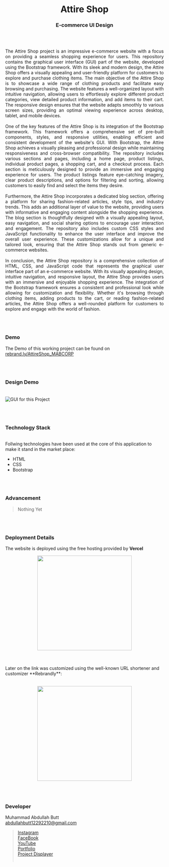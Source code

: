 <h1 align="center">
  Attire Shop
</h1>

<h3 align="center">
  E-commerce UI Design
</h3>


<br><br>

<p align="justify">
The Attire Shop project is an impressive e-commerce website with a focus on providing a seamless shopping experience for users. This repository contains the graphical user interface (GUI) part of the website, developed using the Bootstrap framework. With its sleek and modern design, the Attire Shop offers a visually appealing and user-friendly platform for customers to explore and purchase clothing items.
The main objective of the Attire Shop is to showcase a wide range of clothing products and facilitate easy browsing and purchasing. The website features a well-organized layout with intuitive navigation, allowing users to effortlessly explore different product categories, view detailed product information, and add items to their cart. The responsive design ensures that the website adapts smoothly to various screen sizes, providing an optimal viewing experience across desktop, tablet, and mobile devices.
<br><br>
One of the key features of the Attire Shop is its integration of the Bootstrap framework. This framework offers a comprehensive set of pre-built components, styles, and responsive utilities, enabling efficient and consistent development of the website's GUI. With Bootstrap, the Attire Shop achieves a visually pleasing and professional design while maintaining responsiveness and cross-browser compatibility.
The repository includes various sections and pages, including a home page, product listings, individual product pages, a shopping cart, and a checkout process. Each section is meticulously designed to provide an immersive and engaging experience for users. The product listings feature eye-catching imagery, clear product descriptions, and options for filtering and sorting, allowing customers to easily find and select the items they desire.
<br><br>
Furthermore, the Attire Shop incorporates a dedicated blog section, offering a platform for sharing fashion-related articles, style tips, and industry trends. This adds an additional layer of value to the website, providing users with informative and engaging content alongside the shopping experience. The blog section is thoughtfully designed with a visually appealing layout, easy navigation, and social sharing options to encourage user interaction and engagement.
The repository also includes custom CSS styles and JavaScript functionality to enhance the user interface and improve the overall user experience. These customizations allow for a unique and tailored look, ensuring that the Attire Shop stands out from generic e-commerce websites.
<br><br>
In conclusion, the Attire Shop repository is a comprehensive collection of HTML, CSS, and JavaScript code that represents the graphical user interface part of an e-commerce website. With its visually appealing design, intuitive navigation, and responsive layout, the Attire Shop provides users with an immersive and enjoyable shopping experience. The integration of the Bootstrap framework ensures a consistent and professional look while allowing for customization and flexibility. Whether it's browsing through clothing items, adding products to the cart, or reading fashion-related articles, the Attire Shop offers a well-rounded platform for customers to explore and engage with the world of fashion.
</p>


<br><br>
<!-- ................................................................................................................................. -->



### Demo
<p align="justify">
  The Demo of this working project can be found on <br>
  <a href="https://rebrand.ly/AttireShop_MABCORP">rebrand.ly/AttireShop_MABCORP</a>
</p>


<br><br>
<!-- ................................................................................................................................. -->




### Design Demo<br><br>
![GUI for this Project](/images/complete_demo.png)


<br><br>
<!-- ................................................................................................................................. -->




### Technology Stack
<br>
Follwing technologies have been used at the core of this application to make it stand in the market place:

- HTML
- CSS
- Bootstrap


<br><br>
<!-- ................................................................................................................................. -->


### Advancement

> Nothing Yet 

<br><br>
<!-- ................................................................................................................................. -->


### Deployment Details

The website is deployed using the free hosting provided by **Vercel**
<p align = "center">
  <img src = "https://branditechture.agency/brand-logos/wp-content/uploads/wpdm-cache/Vercel-900x0.png" width = "300">
</p>
<br><br>
Later on the link was customized using the well-known URL shortener and customizer **Rebrandly**:<br><br>
<p align = "center">
  <img src = "https://www.rebrandly.com/images/URL-Shortener.fileextension.svg" width = "300">
</p>


<br><br>
<!-- ................................................................................................................................. -->


### Developer

Muhammad Abdullah Butt <br>
abdullahbutt12292210@gmail.com <br>
> [Instagram](https://www.instagram.com/abdullah.butt.22/)<br>
> [FaceBook](https://www.facebook.com/profile.php?id=100076291614529)<br>
> [YouTube](https://www.youtube.com/channel/UCnuOFQyMywg-KuoN-lmav1Q)<br>
> [Portfolio](https://rebrand.ly/MuhammadAbdullahButt_MABCORP)<br>
> [Project Displayer]( https://rebrand.ly/ProjectDisplayer_MABCORP)
<br><br>
<!-- ................................................................................................................................. -->






